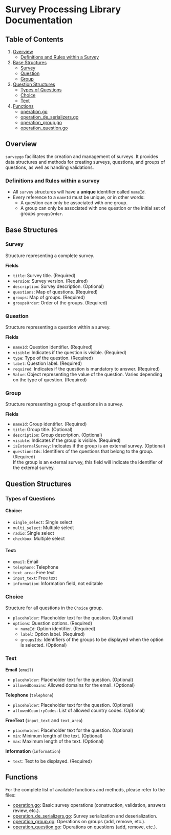 # Survey Processing Library Documentation

## Table of Contents

1. [Overview](#overview)
   - [Definitions and Rules within a Survey](#definitions-and-rules-within-a-survey)
2. [Base Structures](#base-structures)
   - [Survey](#survey)
   - [Question](#question)
   - [Group](#group)
3. [Question Structures](#question-structures)
   - [Types of Questions](#types-of-questions)
   - [Choice](#choice)
   - [Text](#text)
4. [Functions](#functions)
   - [operation.go](#operationgo)
   - [operation_de_serializers.go](#operation_de_serializersgo)
   - [operation_group.go](#operation_groupgo)
   - [operation_question.go](#operation_questiongo)
## Overview

`surveygo` facilitates the creation and management of surveys. It provides data structures and methods for creating surveys, questions, and groups of questions, as well as handling validations.

### Definitions and Rules within a survey
- All `survey` structures will have a **unique** identifier called `nameId`.
- Every reference to a `nameId` must be unique, or in other words:
  - A question can only be associated with one group.
  - A group can only be associated with one question or the initial set of groups `groupsOrder`.

## Base Structures

### Survey

Structure representing a complete survey.

**Fields**

- `title`: Survey title. (Required)
- `version`: Survey version. (Required)
- `description`: Survey description. (Optional)
- `questions`: Map of questions. (Required)
- `groups`: Map of groups. (Required)
- `groupsOrder`: Order of the groups. (Required)

### Question

Structure representing a question within a survey.

**Fields**

- `nameId`: Question identifier. (Required)
- `visible`: Indicates if the question is visible. (Required)
- `type`: Type of the question. (Required)
- `label`: Question label. (Required)
- `required`: Indicates if the question is mandatory to answer. (Required)
- `Value`: Object representing the value of the question. Varies depending on the type of question. (Required)

### Group

Structure representing a group of questions in a survey.

**Fields**

- `nameId`: Group identifier. (Required)
- `title`: Group title. (Optional)
- `description`: Group description. (Optional)
- `visible`: Indicates if the group is visible. (Required)
- `isExternalSurvey`: Indicates if the group is an external survey. (Optional)
- `questionsIds`: Identifiers of the questions that belong to the group. (Required)
  <br>If the group is an external survey, this field will indicate the identifier of the external survey.

## Question Structures

### Types of Questions

#### Choice:
- `single_select`: Single select
- `multi_select`: Multiple select
- `radio`: Single select
- `checkbox`: Multiple select

#### Text:
- `email`: Email
- `telephone`: Telephone
- `text_area`: Free text
- `input_text`: Free text
- `information`: Information field, not editable

### Choice

Structure for all questions in the `Choice` group.

- `placeholder`: Placeholder text for the question. (Optional)
- `options`: Question options. (Required)
  - `nameId`: Option identifier. (Required)
  - `label`: Option label. (Required)
  - `groupsIds`: Identifiers of the groups to be displayed when the option is selected. (Optional)

### Text

**Email** (`email`)
- `placeholder`: Placeholder text for the question. (Optional)
- `allowedDomains`: Allowed domains for the email. (Optional)

**Telephone** (`telephone`)
- `placeholder`: Placeholder text for the question. (Optional)
- `allowedCountryCodes`: List of allowed country codes. (Optional)

**FreeText** (`input_text` and `text_area`)
- `placeholder`: Placeholder text for the question. (Optional)
- `min`: Minimum length of the text. (Optional)
- `max`: Maximum length of the text. (Optional)

**Information** (`information`)
-  `text`: Text to be displayed. (Required)

## Functions

For the complete list of available functions and methods, please refer to the files:
- [operation.go](operation.go): Basic survey operations (construction, validation, answers review, etc.).
- [operation_de_serializers.go](operation_de_serializers.go): Survey serialization and deserialization.
- [operation_group.go](operation_group.go): Operations on groups (add, remove, etc.).
- [operation_question.go](operation_question.go): Operations on questions (add, remove, etc.).